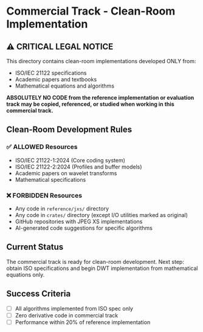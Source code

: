 # Commercial Track - Clean-Room Implementation

## ⚠️ CRITICAL LEGAL NOTICE

This directory contains clean-room implementations developed ONLY from:
- ISO/IEC 21122 specifications
- Academic papers and textbooks
- Mathematical equations and algorithms

**ABSOLUTELY NO CODE from the reference implementation or evaluation track may be copied, referenced, or studied when working in this commercial track.**

## Clean-Room Development Rules

### ✅ ALLOWED Resources
- ISO/IEC 21122-1:2024 (Core coding system)
- ISO/IEC 21122-2:2024 (Profiles and buffer models)
- Academic papers on wavelet transforms
- Mathematical specifications

### ❌ FORBIDDEN Resources
- Any code in `reference/jxs/` directory
- Any code in `crates/` directory (except I/O utilities marked as original)
- GitHub repositories with JPEG XS implementations
- AI-generated code suggestions for specific algorithms

## Current Status

The commercial track is ready for clean-room development. Next step: obtain ISO specifications and begin DWT implementation from mathematical equations only.

## Success Criteria

- [ ] All algorithms implemented from ISO spec only
- [ ] Zero derivative code in commercial track
- [ ] Performance within 20% of reference implementation
